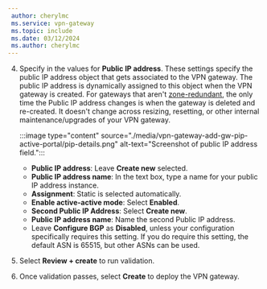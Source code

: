 ```yaml
---
 author: cherylmc
 ms.service: vpn-gateway
 ms.topic: include
 ms.date: 03/12/2024
 ms.author: cherylmc
---
```

4. Specify in the values for **Public IP address**. These settings specify the public IP address object that gets associated to the VPN gateway. The public IP address is dynamically assigned to this object when the VPN gateway is created. For gateways that aren't [zone-redundant](../articles/vpn-gateway/about-zone-redundant-vnet-gateways.md), the only time the Public IP address changes is when the gateway is deleted and re-created. It doesn't change across resizing, resetting, or other internal maintenance/upgrades of your VPN gateway.

   :::image type="content" source="./media/vpn-gateway-add-gw-pip-active-portal/pip-details.png" alt-text="Screenshot of public IP address field.":::

     * **Public IP address**: Leave **Create new** selected.
     * **Public IP address name**: In the text box, type a name for your public IP address instance.
     * **Assignment**: Static is selected automatically.
     * **Enable active-active mode**: Select **Enabled**.
     * **Second Public IP Address**: Select **Create new**.
     * **Public IP address name**: Name the second Public IP address.
     * Leave **Configure BGP** as **Disabled**, unless your configuration specifically requires this setting. If you do require this setting, the default ASN is 65515, but other ASNs can be used.
5. Select **Review + create** to run validation.
6. Once validation passes, select **Create** to deploy the VPN gateway.